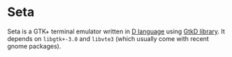 # Seta

Seta is a GTK+ terminal emulator written in [D language](http://www.digitalmars.com/d/) using [GtkD library](https://gtkd.org/).
It depends on `libgtk+-3.0` and `libvte3` (which usually come with recent gnome packages).
